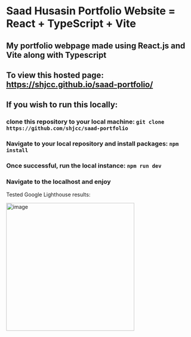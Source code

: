 # Saad Husasin Portfolio Website = React + TypeScript + Vite 

## My portfolio webpage made using React.js and Vite along with Typescript
## To view this hosted page: <a href="https://shjcc.github.io/saad-portfolio/" target="_blank" >https://shjcc.github.io/saad-portfolio/</a>

## If you wish to run this locally:
### clone this repository to your local machine: `git clone https://github.com/shjcc/saad-portfolio`
### Navigate to your local repository and install packages: `npm install`
### Once successful, run the local instance: `npm run dev`
### Navigate to the localhost and enjoy

<p>Tested Google Lighthouse results:</p>
<img width="343" alt="image" src="https://github.com/user-attachments/assets/5c788f44-76f0-49d8-b74e-f1ecebdc4423" />

